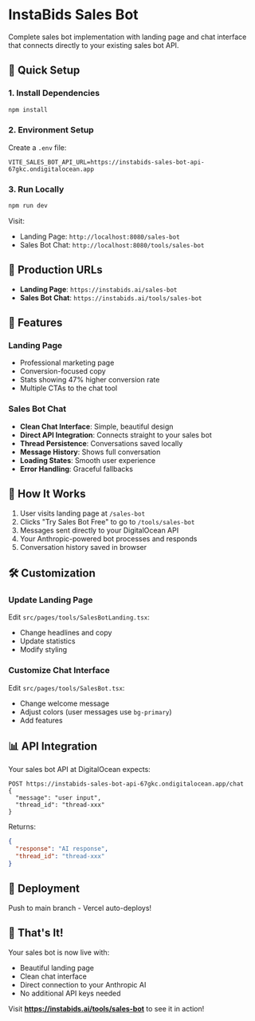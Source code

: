 # InstaBids Sales Bot

Complete sales bot implementation with landing page and chat interface that connects directly to your existing sales bot API.

## 🚀 Quick Setup

### 1. Install Dependencies

```bash
npm install
```

### 2. Environment Setup

Create a `.env` file:

```env
VITE_SALES_BOT_API_URL=https://instabids-sales-bot-api-67gkc.ondigitalocean.app
```

### 3. Run Locally

```bash
npm run dev
```

Visit:
- Landing Page: `http://localhost:8080/sales-bot`
- Sales Bot Chat: `http://localhost:8080/tools/sales-bot`

## 📍 Production URLs

- **Landing Page**: `https://instabids.ai/sales-bot`
- **Sales Bot Chat**: `https://instabids.ai/tools/sales-bot`

## 🎨 Features

### Landing Page
- Professional marketing page
- Conversion-focused copy
- Stats showing 47% higher conversion rate
- Multiple CTAs to the chat tool

### Sales Bot Chat
- **Clean Chat Interface**: Simple, beautiful design
- **Direct API Integration**: Connects straight to your sales bot
- **Thread Persistence**: Conversations saved locally
- **Message History**: Shows full conversation
- **Loading States**: Smooth user experience
- **Error Handling**: Graceful fallbacks

## 🔧 How It Works

1. User visits landing page at `/sales-bot`
2. Clicks "Try Sales Bot Free" to go to `/tools/sales-bot`
3. Messages sent directly to your DigitalOcean API
4. Your Anthropic-powered bot processes and responds
5. Conversation history saved in browser

## 🛠️ Customization

### Update Landing Page
Edit `src/pages/tools/SalesBotLanding.tsx`:
- Change headlines and copy
- Update statistics
- Modify styling

### Customize Chat Interface
Edit `src/pages/tools/SalesBot.tsx`:
- Change welcome message
- Adjust colors (user messages use `bg-primary`)
- Add features

## 📊 API Integration

Your sales bot API at DigitalOcean expects:

```
POST https://instabids-sales-bot-api-67gkc.ondigitalocean.app/chat
{
  "message": "user input",
  "thread_id": "thread-xxx"
}
```

Returns:
```json
{
  "response": "AI response",
  "thread_id": "thread-xxx"
}
```

## 🚢 Deployment

Push to main branch - Vercel auto-deploys!

## 🎉 That's It!

Your sales bot is now live with:
- Beautiful landing page
- Clean chat interface
- Direct connection to your Anthropic AI
- No additional API keys needed

Visit **https://instabids.ai/tools/sales-bot** to see it in action!